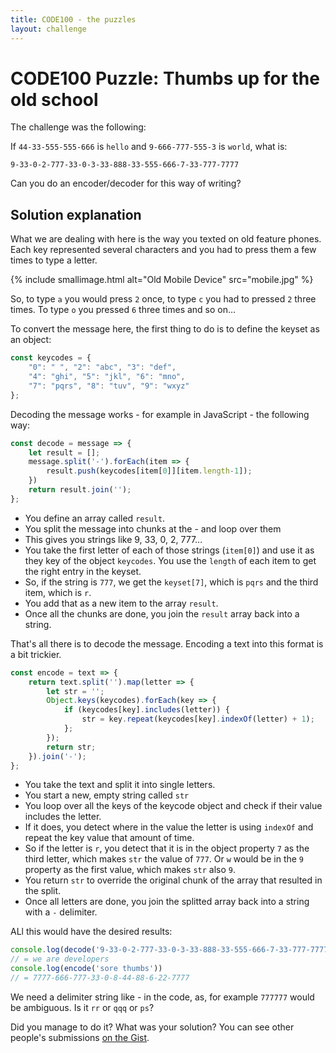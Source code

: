 ```yaml
---
title: CODE100 - the puzzles 
layout: challenge
---
```


# CODE100 Puzzle: Thumbs up for the old school

The challenge was the following: 

If `44-33-555-555-666` is `hello` and `9-666-777-555-3` is `world`, what is: 
```
9-33-0-2-777-33-0-3-33-888-33-555-666-7-33-777-7777
```
Can you do an encoder/decoder for this way of writing?

<!-- details -->
<!-- summary -->
## Solution explanation
<!-- endsummary -->

What we are dealing with here is the way you texted on old feature phones. Each key represented several characters and you had to press them a few times to type a letter. 

{% include smallimage.html alt="Old Mobile Device" src="mobile.jpg" %}

So, to type `a` you would press `2` once, to type `c` you had to pressed `2` three times. To type `o` you pressed `6` three times and so on…

To convert the message here, the first thing to do is to define the keyset as an object:

```javascript
const keycodes = {
    "0": " ", "2": "abc", "3": "def",
    "4": "ghi", "5": "jkl", "6": "mno",
    "7": "pqrs", "8": "tuv", "9": "wxyz"
};
```

Decoding the message works - for example in JavaScript - the following way:

```javascript
const decode = message => {
    let result = [];
    message.split('-').forEach(item => {
        result.push(keycodes[item[0]][item.length-1]);
    })
    return result.join('');
};
```

* You define an array called `result`.
* You split the message into chunks at the - and loop over them
* This gives you strings like 9, 33, 0, 2, 777…
* You take the first letter of each of those strings (`item[0]`) and use it as they key of the object `keycodes`. You use the `length` of each item to get the right entry in the keyset. 
* So, if the string is `777`, we get the `keyset[7]`, which is `pqrs` and the third item, which is `r`.
* You add that as a new item to the array `result`.
* Once all the chunks are done, you join the `result` array back into a string.

That's all there is to decode the message. Encoding a text into this format is a bit trickier.

```javascript
const encode = text => {
    return text.split('').map(letter => {
        let str = '';
        Object.keys(keycodes).forEach(key => {
            if (keycodes[key].includes(letter)) {
                str = key.repeat(keycodes[key].indexOf(letter) + 1);
            };
        });
        return str;
    }).join('-');
};
```

* You take the text and split it into single letters.
* You start a new, empty string called `str`
* You loop over all the keys of the keycode object and check if their value includes the letter.
* If it does, you detect where in the value the letter is using `indexOf` and repeat the key value that amount of time. 
* So if the letter is `r`, you detect that it is in the object property `7` as the third letter, which makes `str` the value of `777`. Or `w` would be in the `9` property as the first value, which makes `str` also `9`. 
* You return `str` to override the original chunk of the array that resulted in the split.
* Once all letters are done, you join the splitted array back into a string with a `-` delimiter.

ALl this would have the desired results:

```javascript
console.log(decode('9-33-0-2-777-33-0-3-33-888-33-555-666-7-33-777-7777'))
// = we are developers
console.log(encode('sore thumbs'))
// = 7777-666-777-33-0-8-44-88-6-22-7777
```

We need a delimiter string like - in the code, as, for example `777777` would be ambiguous. Is it `rr` or `qqq` or `ps`?

Did you manage to do it? What was your solution? You can see other people's submissions [on the Gist](https://gist.github.com/codepo8/9e7dcabb2a9b0c8f3c19441563c6318c).

<!-- enddetails -->

